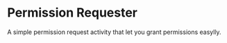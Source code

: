 # Permission Requester

A simple permission request activity that let you grant permissions easylly.

